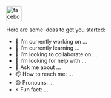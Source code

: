 [<img src='https://cdn.jsdelivr.net/npm/simple-icons@3.0.1/icons/facebook.svg' alt='facebook' height='40'>](https://www.facebook.com/sohel5g)  

Here are some ideas to get you started:

- 🔭 I’m currently working on ...
- 🌱 I’m currently learning ...
- 👯 I’m looking to collaborate on ...
- 🤔 I’m looking for help with ...
- 💬 Ask me about ...
- 📫 How to reach me: ...
- 😄 Pronouns: ...
- ⚡ Fun fact: ...

